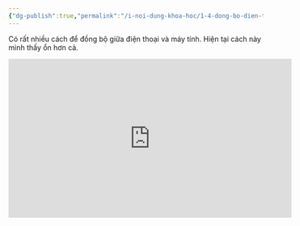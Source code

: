 ```yaml
---
{"dg-publish":true,"permalink":"/i-noi-dung-khoa-hoc/1-4-dong-bo-dien-thoai-va-may-tinh-bang-remotely-save-plugin/","noteIcon":""}
---
```


Có rất nhiều cách để đồng bộ giữa điện thoại và máy tính.
Hiện tại cách  này mình thấy ổn hơn cả.
<iframe width="560" height="315" src="https://www.youtube.com/embed/2KUde2flhag?si=ruZIOy71th8wcbV0" title="YouTube video player" frameborder="0" allow="accelerometer; autoplay; clipboard-write; encrypted-media; gyroscope; picture-in-picture; web-share" allowfullscreen></iframe>